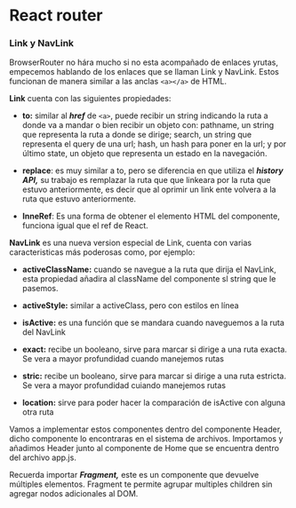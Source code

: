 # React router

### Link y NavLink

BrowserRouter no hára mucho si no esta acompañado de enlaces yrutas, empecemos hablando de los enlaces que se llaman Link y NavLink. Estos funcionan de manera similar a las anclas `<a></a>` de HTML.

**Link** cuenta con las siguientes propiedades:

- **to:** similar al ***href*** de `<a>`, puede recibir un string indicando la ruta a donde va a mandar o bien recibir un objeto con: pathname, un string que representa la ruta a donde se dirige; search, un string que representa el query de una url; hash, un hash para poner en la url; y por último state, un objeto que representa un estado en la navegación.

- **replace**: es muy similar a to, pero se diferencia en que utiliza el ***history API,*** su trabajo es remplazar la ruta que que linkeara por la ruta que estuvo anteriormente, es decir que al oprimir un link ente volvera a la ruta que estuvo anteriormente.

- **InneRef**: Es una forma de obtener el elemento HTML del componente, funciona igual que el ref de React.

**NavLink** es una nueva version especial de Link, cuenta con varias caracteristicas más poderosas como, por ejemplo:

- **activeClassName:** cuando se navegue a la ruta que dirija el NavLink, esta propiedad añadira al className del componente sl string que le pasemos.

- **activeStyle:** similar a activeClass, pero con estilos en línea

- **isActive:** es una función que se mandara cuando naveguemos a la ruta del NavLink

- **exact:** recibe un booleano, sirve para marcar si dirige a una ruta exacta. Se vera a mayor profundidad cuando manejemos rutas

- **stric:** recibe un booleano, sirve para marcar si dirige a una ruta estricta. Se vera a mayor profundidad cuiando manejemos rutas

- **location:** sirve para poder hacer la comparación de isActive con alguna otra ruta

Vamos a implementar estos componentes dentro del componente Header, dicho componente lo encontraras en el sistema de archivos. Importamos y añadimos Header junto al componente de Home que se encuentra dentro del archivo app.js.

Recuerda importar ***Fragment,*** este es un componente que devuelve múltiples elementos. Fragment te permite agrupar multiples children sin agregar nodos adicionales al DOM.